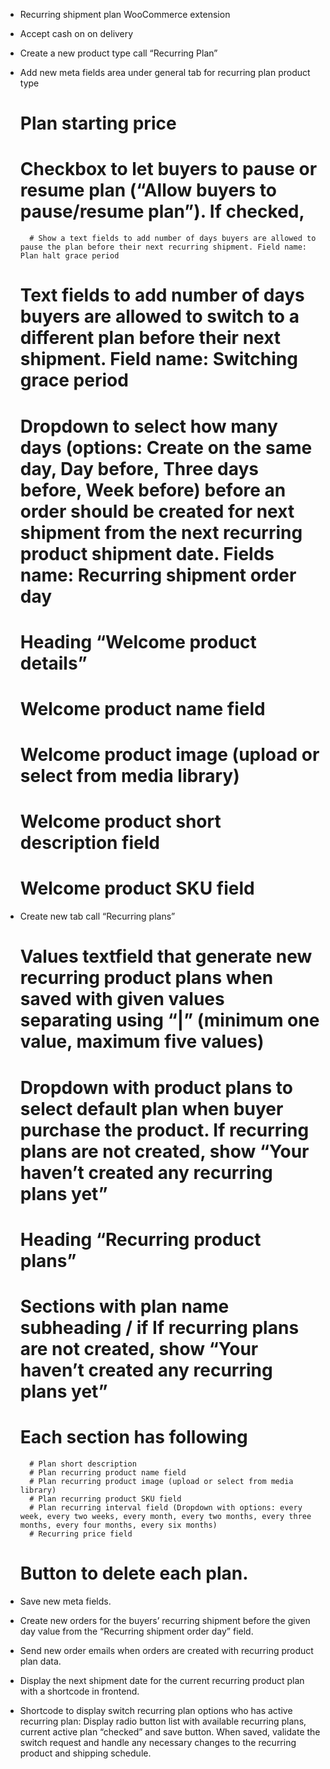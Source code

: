 - Recurring shipment plan WooCommerce extension

- Accept cash on on delivery
- Create a new product type call “Recurring Plan”
- Add new meta fields area under general tab for recurring plan product type
    # Plan starting price
    # Checkbox to let buyers to pause or resume plan (“Allow buyers to pause/resume plan”). If checked,
        # Show a text fields to add number of days buyers are allowed to pause the plan before their next recurring shipment. Field name: Plan halt grace period
    # Text fields to add number of days buyers are allowed to switch to a different plan before their next shipment. Field name: Switching grace period 
    # Dropdown to select how many days (options: Create on the same day, Day before, Three days before, Week before) before an order should be created for next shipment from the next recurring product shipment date. Fields name: Recurring shipment order day
    # Heading “Welcome product details”
    # Welcome product name field
    # Welcome product image (upload or select from media library) 
    # Welcome product short description field 
    # Welcome product SKU field
- Create new tab call “Recurring plans”
    # Values textfield that generate new recurring product plans when saved with given values separating using “|” (minimum one value, maximum five values)
    # Dropdown with product plans to select default plan when buyer purchase the product. If recurring plans are not created, show “Your haven’t created any recurring plans yet”
    # Heading “Recurring product plans”
    # Sections with plan name subheading / if If recurring plans are not created, show “Your haven’t created any recurring plans yet”
    # Each section has following
        # Plan short description
        # Plan recurring product name field
        # Plan recurring product image (upload or select from media library)
        # Plan recurring product SKU field
        # Plan recurring interval field (Dropdown with options: every week, every two weeks, every month, every two months, every three months, every four months, every six months)
        # Recurring price field
    # Button to delete each plan.
- Save new meta fields.
- Create new orders for the buyers’ recurring shipment before the given day value from the “Recurring shipment order day” field.
- Send new order emails when orders are created with recurring product plan data. 
- Display the next shipment date for the current recurring product plan with a shortcode in frontend.
- Shortcode to display switch recurring plan options who has active recurring plan: Display radio button list with available recurring plans, current active plan “checked” and save button. When saved, validate the switch request and handle any necessary changes to the recurring product and shipping schedule.
